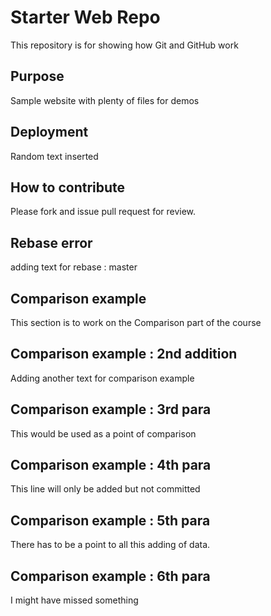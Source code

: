 # Starter Web Repo

This repository is for showing how Git and GitHub work

## Purpose

Sample website with plenty of files for demos

## Deployment
Random text inserted

## How to contribute
Please fork and issue pull request for review.

## Rebase error
adding text for rebase : master

## Comparison example
This section is to work on the Comparison part of the course

## Comparison example : 2nd addition
Adding another text for comparison example

## Comparison example : 3rd para
This would be used as a point of comparison

## Comparison example : 4th para
This line will only be added but not committed

## Comparison example : 5th para
There has to be a point to all this adding of data.

## Comparison example : 6th para
I might have missed something
